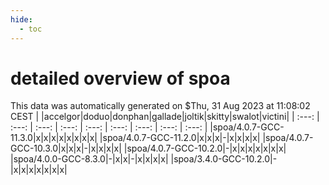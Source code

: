 ```yaml
---
hide:
  - toc
---
```


detailed overview of spoa
=========================


This data was automatically generated on $Thu, 31 Aug 2023 at 11:08:02 CEST
| |accelgor|doduo|donphan|gallade|joltik|skitty|swalot|victini|
| :---: | :---: | :---: | :---: | :---: | :---: | :---: | :---: | :---: |
|spoa/4.0.7-GCC-11.3.0|x|x|x|x|x|x|x|x|
|spoa/4.0.7-GCC-11.2.0|x|x|x|-|x|x|x|x|
|spoa/4.0.7-GCC-10.3.0|x|x|x|-|x|x|x|x|
|spoa/4.0.7-GCC-10.2.0|-|x|x|x|x|x|x|x|
|spoa/4.0.0-GCC-8.3.0|-|x|x|-|x|x|x|x|
|spoa/3.4.0-GCC-10.2.0|-|x|x|x|x|x|x|x|

